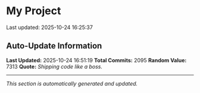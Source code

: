 # My Project


Last updated: 2025-10-24 16:25:37






















































































































































































































































































































































































































































































































































































































































































































































































































































































































































































































































































































































































































































































































































































































































































































































































































































































































































































































































































































































































































































































































































































































































































































































































































































































































































































## Auto-Update Information

**Last Updated:** 2025-10-24 16:51:19
**Total Commits:** 2095
**Random Value:** 7313
**Quote:** _Shipping code like a boss._

---
_This section is automatically generated and updated._